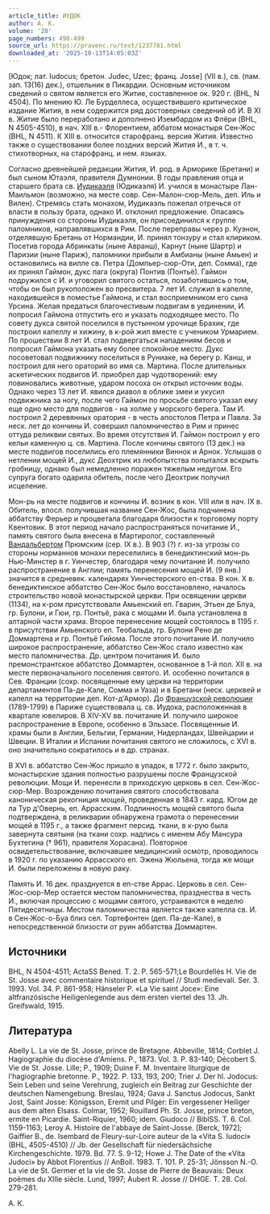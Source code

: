```yaml
---
article_title: ИУДОК
author: А. К.
volume: '28'
page_numbers: 498-499
source_url: https://pravenc.ru/text/1237781.html
downloaded_at: '2025-10-13T14:05:03Z'
---
```


[Юдок; лат. Iudocus; бретон. Judec, Uzec; франц. Josse] (VII в.), св. (пам. зап. 13(16) дек.), отшельник в Пикардии. Основным источником сведений о святом является его Житие, составленное ок. 920 г. (BHL, N 4504). По мнению Ю. Ле Бурделлеса, осуществившего критическое издание Жития, в нем содержится ряд достоверных сведений об И. В XI в. Житие было переработано и дополнено Изембардом из Флёри (BHL, N 4505-4510), в нач. XIII в.- Флорентием, аббатом монастыря Сен-Жос (BHL, N 4511). К XIII в. относится старофранц. версия Жития. Известно также о существовании более поздних версий Жития И., в т. ч. стихотворных, на старофранц. и нем. языках.

Согласно древнейшей редакции Жития, И. род. в Арморике (Бретани) и был сыном Ютаэля, правителя Думнонии. В годы правления отца и старшего брата св. [Иудикаэля](https://pravenc.ru/text/Иудикаэля.html) (Юдикаэля) И. учился в монастыре Лан-Маильмон (возможно, на месте совр. Сен-Малон-сюр-Мель, деп. Иль и Вилен). Стремясь стать монахом, Иудикаэль пожелал отречься от власти в пользу брата, однако И. отклонил предложение. Опасаясь принуждения со стороны Иудикаэля, он присоединился к группе паломников, направлявшихся в Рим. После переправы через р. Куэнон, отделявшую Бретань от Нормандии, И. принял тонзуру и стал клириком. Посетив города Абринкаты (ныне Авранш), Карнут (ныне Шартр) и Паризии (ныне Париж), паломники прибыли в Амбианы (ныне Амьен) и остановились на вилле св. Петра (Домпьер-сюр-Оти, деп. Сомма), где их принял Гаймон, дукс пага (округа) Понтив (Понтьё). Гаймон подружился с И. и уговорил святого остаться, позаботившись о том, чтобы он был рукоположен во пресвитера. 7 лет И. служил в капелле, находившейся в поместье Гаймона, и стал восприемником его сына Урсина. Желая предаться благочестивым подвигам в уединении, И. попросил Гаймона отпустить его и указать подходящее место. По совету дукса святой поселился в пустынном урочище Брахик, где построил капеллу и хижину, в к-рой жил вместе с учеником Урмарием. По прошествии 8 лет И. стал подвергаться нападениям бесов и попросил Гаймона указать ему более спокойное место. Дукс посоветовал подвижнику поселиться в Руниаке, на берегу р. Канш, и построил для него ораторий во имя св. Мартина. После длительных аскетических подвигов И. приобрел дар чудотворений: ему повиновались животные, ударом посоха он открыл источник воды. Однако через 13 лет И. явился диавол в облике змеи и укусил подвижника за ногу, после чего Гаймон по просьбе святого указал ему еще одно место для подвигов - на холме у морского берега. Там И. построил 2 деревянных оратория - в честь апостолов Петра и Павла. За неск. лет до кончины И. совершил паломничество в Рим и принес оттуда реликвии святых. Во время отсутствия И. Гаймон построил у его кельи каменную ц. св. Мартина. После кончины святого (13 дек.) на месте подвигов поселились его племянники Виннок и Арнок. Услышав о нетлении мощей И., дукс Деохтрик из любопытства попытался вскрыть гробницу, однако был немедленно поражен тяжелым недугом. Его супруга богато одарила обитель, после чего Деохтрик получил исцеление.

Мон-рь на месте подвигов и кончины И. возник в кон. VIII или в нач. IX в. Обитель, впосл. получившая название Сен-Жос, была подчинена аббатству Ферьер и процветала благодаря близости к торговому порту Квентовик. В этот период начало распространяться почитание И., память святого была внесена в Мартиролог, составленный [Вандальбертом](https://pravenc.ru/text/Вандальбертом.html) Прюмским (сер. IX в.). В 903 (?) г. из-за угрозы со стороны норманнов монахи переселились в бенедиктинский мон-рь Нью-Минстер в г. Уинчестер, благодаря чему почитание И. получило распространение в Англии; память перенесения мощей И. (9 янв.) значится в средневек. календарях Уинчестерского еп-ства. В кон. X в. бенедиктинское аббатство Сен-Жос было восстановлено, началось строительство новой монастырской церкви. При освящении церкви (1134), на к-ром присутствовали Амьенский еп. Гварин, Этьен де Блуа, гр. Булони, и Гюи, гр. Понтьё, рака с мощами И. была установлена в алтарной части храма. Второе перенесение мощей состоялось в 1195 г. в присутствии Амьенского еп. Теобальда, гр. Булони Рено де Доммартена и гр. Понтьё Гийома. После этого почитание И. получило широкое распространение, аббатство Сен-Жос стало известно как место паломничества. Др. центром почитания И. было премонстрантское аббатство Доммартен, основанное в 1-й пол. XII в. на месте первоначального поселения святого. И. особенно почитался в Сев. Франции (сохр. посвященные ему церкви на территории департаментов Па-де-Кале, Сомма и Уаза) и в Бретани (неск. церквей и капелл на территории деп. Кот-д'Армор). До [Французской революции](<https://pravenc.ru/text/Французская революция.html>) (1789-1799) в Париже существовала ц. св. Иудока, расположенная в квартале ювелиров. В XIV-XV вв. почитание И. получило широкое распространение в Европе, особенно в Эльзасе. Посвященные И. храмы были в Англии, Бельгии, Германии, Нидерландах, Швейцарии и Швеции. В Италии и Испании почитания святого не сложилось, с XVI в. оно значительно сократилось и в др. странах.

В XVI в. аббатство Сен-Жос пришло в упадок, в 1772 г. было закрыто, монастырские здания полностью разрушены после Французской революции. Мощи И. перенесли в приходскую церковь в сел. Сен-Жос-сюр-Мер. Возрождению почитания святого способствовала каноническая рекогниция мощей, проведенная в 1843 г. кард. Югом де ла Тур д'Овернь, еп. Аррасским. Подлинность мощей святого была подтверждена, в реликварии обнаружена грамота о перенесении мощей в 1195 г., а также фрагмент персид. ткани, в к-рую была завернута святыня (на ткани сохр. надпись с именем Абу Мансура Бухтегина († 961), правителя Хорасана). Повторное освидетельствование, включавшее медицинский осмотр, проводилось в 1920 г. по указанию Аррасского еп. Эжена Жюльена, тогда же мощи И. были переложены в новую раку.

Память И. 16 дек. празднуется в еп-стве Аррас. Церковь в сел. Сен-Жос-сюр-Мер остается местом паломничества, празднества в честь И., включая процессию с мощами святого, устраиваются в неделю Пятидесятницы. Местом паломничества является также капелла св. И. в Сен-Жос-о-Буа близ сел. Тортефонтен (деп. Па-де-Кале), в непосредственной близости от руин аббатства Доммартен.

## Источники

BHL, N 4504-4511; ActaSS Bened. T. 2. P. 565-571;Le Bourdellès H. Vie de St. Josse avec commentaire historique et spirituel // Studi medievali. Ser. 3. 1993. Vol. 34. P. 861-958; Hänseler P. «La Vie saint Joce»: Eine altfranzösische Heiligenlegende aus dem ersten viertel des 13. Jh. Greifswald, 1915.

## Литература

Abelly L. La vie de St. Josse, prince de Bretagne. Abbeville, 1814; Corblet J. Hagiographie du diocèse d'Amiens. P., 1873. Vol. 3. P. 83-140; Décobert S. Vie de St. Josse. Lille; P., 1909; Duine F. M. Inventaire liturgique de l'hagiographie bretonne. P., 1922. P. 133, 193, 200; Trier J. Der hl. Jodocus: Sein Leben und seine Verehrung, zugleich ein Beitrag zur Geschichte der deutschen Namengebung. Breslau, 1924; Gava J. Sanctus Jodocus, Sankt Jost, Saint Josse: Königsson, Eremit und Pilger: Ein vergessener Heiliger aus dem alten Elsass. Colmar, 1952; Rouillard Ph. St. Josse, prince breton, ermite en Picardie. Saint-Riquier, 1960; idem. Giudoco // BiblSS. T. 6. Col. 1159-1163; Leroy A. Histoire de l'abbaye de Saint-Josse. [Berck, 1972]; Gaiffier B., de. Isembard de Fleury-sur-Loire auteur de la «Vita S. Iudoci» (BHL, 4505-4510) // Jb. der Gesellschaft für niedersächsiche Kirchengeschichte. 1979. Bd. 77. S. 9-12; Howe J. The Date of the «Vita Judoci» by Abbot Florentius // AnBoll. 1983. T. 101. P. 25-31; Jönsson N.-O. La vie de St. Germer et la vie de St. Josse de Pierre de Beauvais: Deux poèmes du XIIIe siècle. Lund, 1997; Aubert R. Josse // DHGE. T. 28. Col. 279-281.

А. К.
